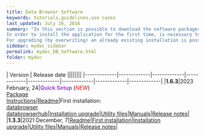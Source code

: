 ```yaml
---
title: Data Browser Software
keywords: tutorials,guidelines,use cases
last_updated: July 16, 2016
summary: "In this section is possible to download the software packages of the Data Browser tool.<br>
In order to install the application for the first time, is necessary to download the 'First installation package'.<br>
For upgrading (by overwriting) an already existing installation is possible to use the 'Installation upgrade' package, that doesn't include the configuration files: in this case, please make a backup of the already installed version's files and read carefully the 'Readme' file."
sidebar: mydoc_sidebar
permalink: mydoc_DB_Software.html
folder: mydoc
---
```


| Version | Release date ||||||||
|-------------|-------------|-------------|-------------|-------------|-------------|-------------|-------------|
|**1.6.3**|2023 February, 24|<b><font color="#9f3de3">Quick Setup</font></b> (<i><font color="red">NEW</font></i>)<br>[Package](https://drive.google.com/file/d/1FyObf8EZQFgxC5k0G4OMX9lpa5wBOqyg/view?usp=sharing)<br>[Instructions](./Software/databrowser_v1.6.3_24-02-2023/Readme_Setup_DBrowser.txt)|[Readme](./Software/databrowser_v1.6.3_24-02-2023/Readme.pdf)|First installation:<br>[databrowser](./Software/databrowser_v1.6.3_24-02-2023/DB_1_6_3_First_Install_databrowser.zip)<br>[databrowserhub](./Software/databrowser_v1.6.3_24-02-2023/DB_1_6_3_First_Install_databrowserhub.zip)|[Installation upgrade](./Software/databrowser_v1.6.3_24-02-2023/DB_1_6_3_Upgrade.zip)|[Utility files](./Software/databrowser_v1.6.3_24-02-2023/DB_1_6_3_Utility.zip)|[Manuals](./mydoc_install_jekyll_on_mac.html#installuser-manual---version-163)|[Release notes](./mydoc_release_notes_50.html#version-163-release-date-february-24-2023)|
|**1.3.3**|2021 December, 7|[Readme](./Software/databrowser_v1.3.3_07-12-2022/Readme.pdf)|[First installation](./Software/databrowser_v1.3.3_07-12-2022/DB_1_3_3_First_Install.zip)|[Installation upgrade](./Software/databrowser_v1.3.3_07-12-2022/DB_1_3_3_Upgrade.zip)|[Utility files](./Software/databrowser_v1.3.3_07-12-2022/DB_1_3_3_Utility.zip)|[Manuals](./mydoc_install_jekyll_on_mac.html)|[Release notes](./mydoc_release_notes_50.html#version-133-release-date-december-07-2021)|
